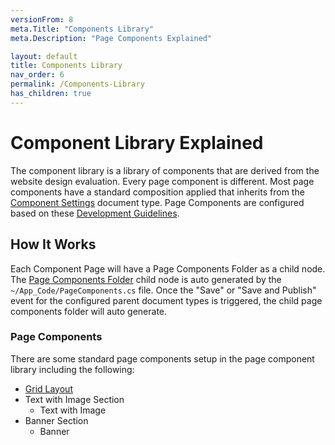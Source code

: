 ```yaml
---
versionFrom: 8
meta.Title: "Components Library"
meta.Description: "Page Components Explained"

layout: default
title: Components Library
nav_order: 6
permalink: /Components-Library
has_children: true
---
```


# Component Library Explained

The component library is a library of components that are derived from the website design evaluation. Every page component is different. Most page components have a standard composition applied that inherits from the [Component Settings](v8/Component-Settings.md) document type. Page Components are configured based on these [Development Guidelines](v8/Development-Guidelines.md).

## How It Works

Each Component Page will have a Page Components Folder as a child node. The [Page Components Folder](/MyUmbDocs/Starterkit-Package/Doctype-Page-Comp-Folder-Schema.html) child node is auto generated by the `~/App_Code/PageComponents.cs` file. Once the "Save" or "Save and Publish" event for the configured parent document types is triggered, the child page components folder will auto generate.

### Page Components

There are some standard page components setup in the page component library including the following:

* [Grid Layout](v8/Page-Components/Doctype-Grid-Layout-Schema.md)
* Text with Image Section
  * Text with Image
* Banner Section
  * Banner





